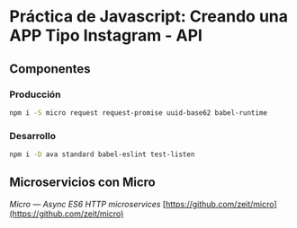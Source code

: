 # Práctica de Javascript: Creando una APP Tipo Instagram - API

## Componentes
### Producción
```bash
npm i -S micro request request-promise uuid-base62 babel-runtime
```
### Desarrollo
```bash
npm i -D ava standard babel-eslint test-listen
```
## Microservicios con Micro
*Micro — Async ES6 HTTP microservices*
[https://github.com/zeit/micro](https://github.com/zeit/micro)
